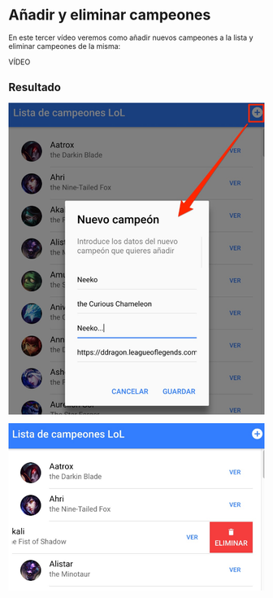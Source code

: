 # Añadir y eliminar campeones

En este tercer vídeo veremos como añadir nuevos campeones a la lista y eliminar campeones de la misma:

VÍDEO

## Resultado

![](./anyadir_campeon.jpg)

![](./eliminar_campeon.jpg)